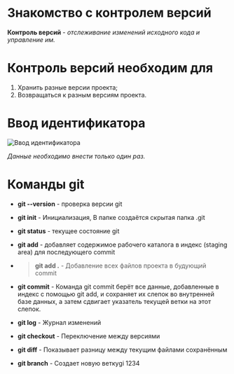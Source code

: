 # **Знакомство с контролем версий**

**Контроль версий** - *отслеживание изменений исходного кода и управление им.*

# **Контроль версий необходим для** 

1. Хранить разные версии проекта;
2. Возвращаться к разным версиям проекта.

# **Ввод идентификатора**

<image src="1.png" alt="Ввод идентификатора">

*Данные необходимо внести только один раз.*



# **Команды git**

* **git --version**   - проверка версии git

* **git init**        - Инициализация, В папке создаётся скрытая папка .git 
* **git status**      - текущее состояние git
* **git add**         - добавляет содержимое рабочего каталога в индекс (staging area) для последующего  commit
* >**git add .**      - Добавление всех файлов проекта в будующий commit
* **git commit**      - Команда git commit берёт все данные, добавленные в индекс с помощью git add, и сохраняет их
слепок во внутренней базе данных, а затем сдвигает указатель текущей ветки на этот слепок.
* **git log**        - Журнал изменений
* **git checkout**   - Переключение между версиями
* **git diff**       - Показывает разницу между текущим файлами сохранённым
* **git branch**     - Создает новую веткуgi
1234